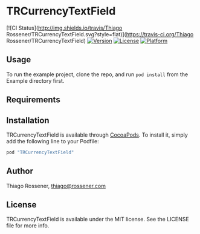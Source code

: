 # TRCurrencyTextField

[![CI Status](http://img.shields.io/travis/Thiago Rossener/TRCurrencyTextField.svg?style=flat)](https://travis-ci.org/Thiago Rossener/TRCurrencyTextField)
[![Version](https://img.shields.io/cocoapods/v/TRCurrencyTextField.svg?style=flat)](http://cocoapods.org/pods/TRCurrencyTextField)
[![License](https://img.shields.io/cocoapods/l/TRCurrencyTextField.svg?style=flat)](http://cocoapods.org/pods/TRCurrencyTextField)
[![Platform](https://img.shields.io/cocoapods/p/TRCurrencyTextField.svg?style=flat)](http://cocoapods.org/pods/TRCurrencyTextField)

## Usage

To run the example project, clone the repo, and run `pod install` from the Example directory first.

## Requirements

## Installation

TRCurrencyTextField is available through [CocoaPods](http://cocoapods.org). To install
it, simply add the following line to your Podfile:

```ruby
pod "TRCurrencyTextField"
```

## Author

Thiago Rossener, thiago@rossener.com

## License

TRCurrencyTextField is available under the MIT license. See the LICENSE file for more info.
